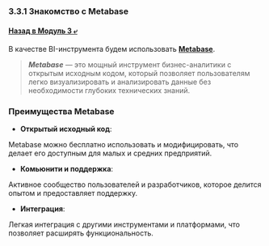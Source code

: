 ### 3.3.1 Знакомство с Metabase

#### [Назад в Модуль 3 ⤶](/DE-101/Module3/readme.md)

В качестве BI-инструмента будем использовать **[Metabase](https://www.metabase.com/)**.

> ***Metabase*** — это мощный инструмент бизнес-аналитики с открытым исходным кодом, который позволяет пользователям легко 
> визуализировать и анализировать данные без необходимости глубоких технических знаний.

### Преимущества Metabase
- **Открытый исходный код**:

Metabase можно бесплатно использовать и модифицировать, что делает его доступным для малых и средних предприятий.

- **Комьюнити и поддержка**:

Активное сообщество пользователей и разработчиков, которое делится опытом и предоставляет поддержку.

- **Интеграция**:

Легкая интеграция с другими инструментами и платформами, что позволяет расширять функциональность.